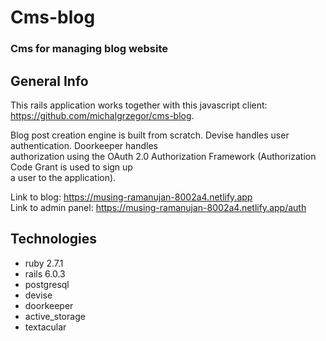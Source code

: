 # Cms-blog
### Cms for managing blog website

## General Info

This rails application works together with this javascript client: https://github.com/michalgrzegor/cms-blog.  
  
Blog post creation engine is built from scratch. Devise handles user authentication. Doorkeeper handles  
authorization using the OAuth 2.0 Authorization Framework (Authorization Code Grant is used to  sign up  
a user to the application).  
  
Link to blog: https://musing-ramanujan-8002a4.netlify.app  
Link to admin panel: https://musing-ramanujan-8002a4.netlify.app/auth  

## Technologies

- ruby 2.7.1
- rails 6.0.3
- postgresql
- devise
- doorkeeper
- active_storage
- textacular
